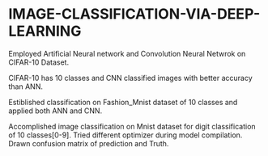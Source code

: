 # IMAGE-CLASSIFICATION-VIA-DEEP-LEARNING
Employed Artificial Neural network and Convolution Neural Netwrok on CIFAR-10 Dataset.

CIFAR-10 has 10 classes and CNN classified images with better accuracy than ANN. 


Estiblished classification on Fashion_Mnist dataset of 10 classes and applied both ANN and CNN.


Accomplished image classification on Mnist dataset for digit classification of 10 classes[0-9].
Tried different optimizer during model compilation. Drawn confusion matrix of prediction and Truth.

